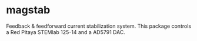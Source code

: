 # magstab
 Feedback & feedforward current stabilization system. This package controls a Red Pitaya STEMlab 125-14 and a AD5791 DAC.
